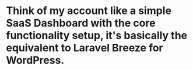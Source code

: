 # Think of my account like a simple SaaS Dashboard with the core functionality setup, it's basically the equivalent to Laravel Breeze for WordPress.
